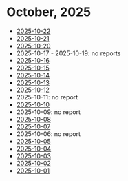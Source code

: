# October, 2025

* [2025-10-22](22)
* [2025-10-21](21)
* [2025-10-20](20)
* 2025-10-17 - 2025-10-19: no reports
* [2025-10-16](16)
* [2025-10-15](15)
* [2025-10-14](14)
* [2025-10-13](13)
* [2025-10-12](12)
* 2025-10-11: no report
* [2025-10-10](10)
* 2025-10-09: no report
* [2025-10-08](08)
* [2025-10-07](07)
* 2025-10-06: no report
* [2025-10-05](05)
* [2025-10-04](04)
* [2025-10-03](03)
* [2025-10-02](02)
* [2025-10-01](01)
